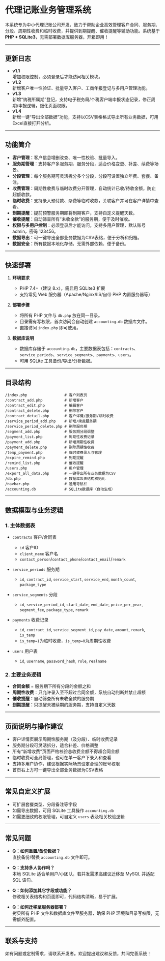 # 代理记账业务管理系统

本系统专为中小代理记账公司开发，致力于帮助企业高效管理客户合同、服务期、分段、周期性收费和临时收费，并提供到期提醒、催收提醒等辅助功能。系统基于 **PHP + SQLite3**，无需部署数据库服务器，开箱即用！

---

## 更新日志

- **v1.1**  
  增加权限控制，必须登录后才能访问相关模块。
- **v1.2**  
  新增客户唯一性验证、批量导入客户、工商年报登记与多用户管理功能。
- **v1.3**  
  新增“纳税所属期”登记，支持电子税务局/个税客户端申报状态记录，修正周期/申报逻辑，细化页面权限。
- **v1.4**  
  新增一键“导出全部数据”功能，支持以CSV表格格式导出所有业务数据，可用Excel直接打开分析。

---

## 功能简介

- **客户管理**：客户信息增删改查、唯一性校验、批量导入。
- **服务期管理**：支持客户多服务期、服务分段，适合价格变更、补差、续费等场景。
- **分段管理**：每个服务期可灵活拆分多个分段，分段可设置独立年费、套餐、备注。
- **收费管理**：周期性收费与临时收费分开管理，自动统计已收/待收金额，防止超额收款。
- **临时收费**：支持录入预付款、杂费等临时收款，关联客户并可在客户详情中查看。
- **到期提醒**：提前预警服务期即将到期客户，支持自定义提醒天数。
- **催收提醒**：自动筛查所有“未收全款”的服务期，便于及时催收。
- **权限与多用户控制**：必须登录后才能访问，支持多用户管理，默认账号 admin，密码 123456。
- **数据导出**：可一键导出全部业务数据为CSV表格，便于分析和归档。
- **数据安全**：所有数据本地化存储，无需外部依赖，便于备份。

---

## 快速部署

1. **环境要求**
   - PHP 7.4+（建议 8.x），需启用 SQLite3 扩展
   - 支持常见 Web 服务器（Apache/Nginx/IIS/自带 PHP 内置服务器等）

2. **部署步骤**
   - 将所有 PHP 文件与 `db.php` 放在同一目录。
   - 目录需有写权限，首次访问会自动创建 `accounting.db` 数据库文件。
   - 直接访问 `index.php` 即可使用。

3. **数据库说明**
   - 数据库存储于 `accounting.db`，主要数据表包括：`contracts`、`service_periods`、`service_segments`、`payments`、`users`。
   - 可用 SQLite 工具备份/导出/分析数据。

---

## 目录结构

```
/index.php                 # 客户列表页
/contract_add.php          # 新增客户
/contract_edit.php         # 编辑客户
/contract_delete.php       # 删除客户
/contract_detail.php       # 客户详情/服务期/临时收费
/service_period_add.php    # 新增/续费服务期
/service_period_delete.php # 删除服务期
/segment_add.php           # 服务期分段调整
/payment_list.php          # 周期性收费记录
/payment_add.php           # 新增周期性收费
/payment_delete.php        # 删除周期性收费
/temp_payment.php          # 临时收费录入与管理
/expire_remind.php         # 到期提醒
/remind_list.php           # 催收提醒
/users.php                 # 用户管理
/export_all_data.php       # 一键导出所有业务数据为CSV
/db.php                    # 数据库及表结构初始化
/navbar.php                # 通用导航栏
/accounting.db             # SQLite数据库（自动生成）
```

---

## 数据模型与业务逻辑

### 1. 主体数据表

- `contracts` 客户/合同表
  - `id` 客户ID
  - `client_name` 客户名
  - `contact_person`/`contact_phone`/`contact_email`/`remark`

- `service_periods` 服务期
  - `id`, `contract_id`, `service_start`, `service_end`, `month_count`, `package_type`

- `service_segments` 分段
  - `id`, `service_period_id`, `start_date`, `end_date`, `price_per_year`, `segment_fee`, `package_type`, `remark`

- `payments` 收费记录
  - `id`, `contract_id`, `service_segment_id`, `pay_date`, `amount`, `remark`, `is_temp`
  - `is_temp=1`为临时收费，`is_temp=0`为周期性收费

- `users` 用户表
  - `id`, `username`, `password_hash`, `role`, `realname`

### 2. 主要业务逻辑

- **合同金额** = 服务期下所有分段的金额之和
- **周期性收费**：只允许录入至不超过合同金额，系统自动判断并禁止超额
- **催收提醒**：自动筛查所有未收全款的服务期
- **到期提醒**：只提醒未被续期的服务期，支持自定义天数

---

## 页面说明与操作建议

- 客户详情页展示周期性服务期（及分段）、临时收费记录
- 服务期分段可灵活拆分，适合补差、价格调整
- 所有“新增收费”页面严格校验总收费金额不得超合同金额
- 临时收费可全局管理，也可在单一客户下录入和查看
- 支持多用户协作，建议根据实际场景设定合理的账号权限
- 首页右上方可一键导出全部业务数据为CSV表格

---

## 常见自定义扩展

- 可扩展套餐类型、分段备注等字段
- 如需导出数据，可用 SQLite 工具操作 `accounting.db`
- 如需更细致的权限管理，可自定义 `users` 表及相关校验逻辑

---

## 常见问题

- **Q：如何重置/备份数据？**  
  直接备份/替换 `accounting.db` 文件即可。

- **Q：支持多人协作吗？**  
  本地 SQLite 适合单用户/小团队，若并发需求高建议迁移至 MySQL 并适配 SQL 语句。

- **Q：如何添加其它字段或功能？**  
  修改相关表结构和页面即可，代码结构清晰，易于扩展。

- **Q：如何迁移至服务器部署？**  
  拷贝所有 PHP 文件和数据库文件至服务器，确保 PHP 环境和目录写权限，无需额外配置。

---

## 联系与支持

如有问题或定制需求，请联系开发者。欢迎提出建议和反馈，共同完善系统！